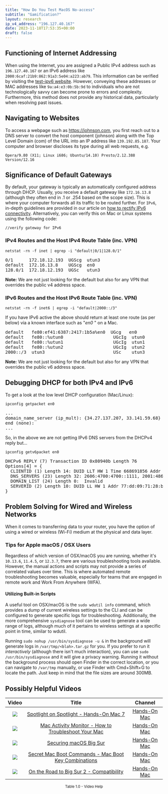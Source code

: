 ```yaml
---
title: "How Do You Test MacOS No-access"
subtitle: "Gamification?"
layout: research
ip_v4_address: "196.127.40.167"
date: 2023-11-18T17:53:35+00:00
draft: false
---
```


## Functioning of Internet Addressing

When using the Internet, you are assigned a Public IPv4 address such as ```196.127.40.167``` or an IPv6 address like ```2000:6caf:21b9:862:91a3:5e04:a223:ab79```. This information can be verified by visiting the [test-ipv6 website](https://test-ipv6.com/). However, conveying these addresses or MAC addresses like ```9a:a4:e3:0b:5b:9d``` to individuals who are not technologically savvy can become prone to errors and complexity. Furthermore, this method does not provide any historical data, particularly when resolving past issues.
## Navigating to Websites
To access a webpage such as https://johnson.com, you first reach out to a DNS server to convert the host component (johnson) along with the Top Level Domain (com) of the URL into an IP address like ```139.192.85.187```. Your computer and browser discloses its type during all web requests, e.g. 
``` 
Opera/9.80 (X11; Linux i686; Ubuntu/14.10) Presto/2.12.388 Version/12.16
```
## Significance of Default Gateways
By default, your gateway is typically an automatically configured address through DHCP. Usually, you receive a default gateway like ```172.16.13.8``` (although they often end in .1 or .254 based on the scope size). This is where your computer forwards all its traffic to be routed further. For ```IPv6```, in-depth guidelines are provided in our article on [how to rectify IPv6 connectivity](/blog/how-to-fix-ipv6-connectivity/). Alternatively, you can verify this on Mac or Linux systems using the following code:
``` 
//verify gateway for IPv6
```
### IPv4 Routes and the Host IPv4 Route Table (inc. VPN)
```netstat -rn -f inet | egrep -i "default|0/1|128.0/1"```

<pre>
0/1      172.18.12.193  UGScg  utun3
default  172.16.13.8    UGScg  en0
128.0/1  172.18.12.193  UGSc   utun3</pre>

**Note:** We are not just looking for the default but also for any VPN that overrides the public v4 address space.

### IPv6 Routes and the Host IPv6 Route Table (inc. VPN)
```netstat -rn -f inet6 | egrep -i "default|2000::/3"```

If you have IPv6 active the above should return at least one route (as per below) via a known interface such as "_en0_ " on a Mac. 

<pre>
default   fe80:ef41:6387:2417:1b5a%en0  UGcg   en0
default   fe80::%utun0                   UGcIg  utun0
default   fe80::%utun1                   UGcIg  utun1
default   fe80::%utun2                   UGcIg  utun2
2000::/3  utun3                          USc    utun3</pre>

**Note:** We are not just looking for the default but also for any VPN that overrides the public v6 address space.
<br>

## Debugging DHCP for both IPv4 and IPv6

To get a look at the low level DHCP configuration (Mac/Linux): 

```ipconfig getpacket en0```

<pre>
...
domain_name_server (ip_mult): {34.27.137.207, 33.141.59.68}
end (none):
...</pre>

So, in the above we are not getting IPv6 DNS servers from the DHCPv4 reply but...

```ipconfig getv6packet en0```

<pre>
DHCPv6 REPLY (7) Transaction ID 0x80940b Length 76
Options[4] = {
  CLIENTID (1) Length 14: DUID LLT HW 1 Time 668691856 Addr 9a:a4:e3:0b:5b:9d
  DNS_SERVERS (23) Length 32: 2606:4700:4700::1111, 2001:4860:4860::8844
  DOMAIN_LIST (24) Length 0:  Invalid
  SERVERID (2) Length 10: DUID LL HW 1 Addr 77:dd:09:71:28:b8
}</pre>




## Problem Solving for Wired and Wireless Networks
When it comes to transferring data to your router, you have the option of using a wired or wireless (Wi-Fi) medium at the physical and data layer.
### Tips for Apple macOS / OSX Users
Regardless of which version of OSX/macOS you are running, whether it's ```10.13.6```, ```11.4.5```, or ```12.3.7```, there are various troubleshooting tools available. However, the manual actions and scripts may not provide a series of correlated values over time. This is where automated remote troubleshooting becomes valuable, especially for teams that are engaged in remote work and Work From Anywhere (WFA).
#### Utilizing Built-in Scripts
A useful tool on OSX/macOS is the ```sudo wdutil info``` command, which provides a dump of current wireless settings to the CLI and can be configured to generate specific logs for troubleshooting. Additionally, the more comprehensive ```sysdiagnose``` tool can be used to generate a wide range of logs, although much of it pertains to wireless settings at a specific point in time, similar to wdutil.

Running ```sudo nohup /usr/bin/sysdiagnose -u &``` in the background will generate logs in ```/var/tmp/<blah>.tar.gz``` for you. If you prefer to run it *interactively* (although there isn't much interaction), you can use ```sudo /usr/bin/sysdiagnose``` and it will give a privacy warning. Running it without the background process should open Finder in the correct location, or you can navigate to ```/var/tmp``` manually, or use Finder with Cmd+Shift+G to locate the path. Just keep in mind that the file sizes are around 300MB.
## Possibly Helpful Videos

<link href="/plugins/lity/css/lity.min.css" rel="stylesheet">
<script src="/plugins/lity/js/lity.min.js"></script>
<div class="table1-start"></div>

|Video | Title | Channel |
| :---: | :---: | :---: |
|<a href="https://www.youtube.com/watch?v=RslZ4W1EPqk" data-lity><img src="https://i.ytimg.com/vi/RslZ4W1EPqk/default.jpg" class="img-fluid"></a>|<a href="https://www.youtube.com/watch?v=RslZ4W1EPqk" data-lity>Spotlight on Spotlight - Hands-On Mac 7</a>|<a target="_blank" href="https://www.youtube.com/channel/UCg43DP8MdHVcl4rFK_delBg" >Hands-On Mac</a>|
|<a href="https://www.youtube.com/watch?v=TWzWd_DiaJ0" data-lity><img src="https://i.ytimg.com/vi/TWzWd_DiaJ0/default.jpg" class="img-fluid"></a>|<a href="https://www.youtube.com/watch?v=TWzWd_DiaJ0" data-lity>Mac Activity Monitor - How to Troubleshoot Your Mac</a>|<a target="_blank" href="https://www.youtube.com/channel/UCg43DP8MdHVcl4rFK_delBg" >Hands-On Mac</a>|
|<a href="https://www.youtube.com/watch?v=7KdhJimuhNw" data-lity><img src="https://i.ytimg.com/vi/7KdhJimuhNw/default.jpg" class="img-fluid"></a>|<a href="https://www.youtube.com/watch?v=7KdhJimuhNw" data-lity>Securing macOS Big Sur</a>|<a target="_blank" href="https://www.youtube.com/channel/UCg43DP8MdHVcl4rFK_delBg" >Hands-On Mac</a>|
|<a href="https://www.youtube.com/watch?v=VwNYWAxHCgM" data-lity><img src="https://i.ytimg.com/vi/VwNYWAxHCgM/default.jpg" class="img-fluid"></a>|<a href="https://www.youtube.com/watch?v=VwNYWAxHCgM" data-lity>Secret Mac Boot Commands - Mac Boot Key Combinations</a>|<a target="_blank" href="https://www.youtube.com/channel/UCg43DP8MdHVcl4rFK_delBg" >Hands-On Mac</a>|
|<a href="https://www.youtube.com/watch?v=HEbK-Tignuc" data-lity><img src="https://i.ytimg.com/vi/HEbK-Tignuc/default.jpg" class="img-fluid"></a>|<a href="https://www.youtube.com/watch?v=HEbK-Tignuc" data-lity>On the Road to Big Sur 2 - Compatibility</a>|<a target="_blank" href="https://www.youtube.com/channel/UCg43DP8MdHVcl4rFK_delBg" >Hands-On Mac</a>|

<center><small>Table 1.0 - Video Help</small></center>
 <br>
<div class="table1-end"></div>
<script type="text/javascript">
(function() {
    $('div.table1-start').nextUntil('div.table1-end', 'table').addClass('table thead-dark table-striped table-responsive rounded').attr('id', 't1');
    $('#t1').find('thead').addClass('thead-dark');
})();
</script>
